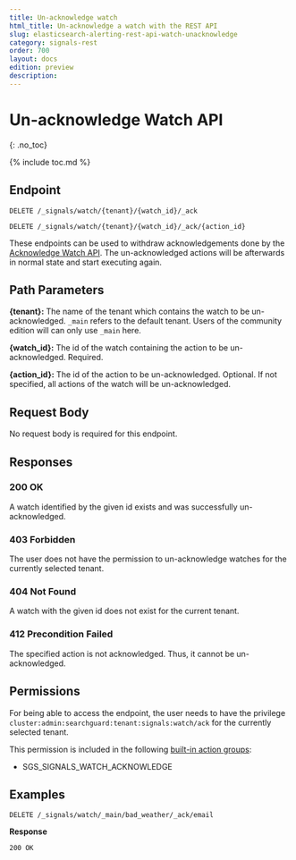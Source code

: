 ```yaml
---
title: Un-acknowledge watch
html_title: Un-acknowledge a watch with the REST API
slug: elasticsearch-alerting-rest-api-watch-unacknowledge
category: signals-rest
order: 700
layout: docs
edition: preview
description: 
---
```


<!--- Copyright 2019 floragunn GmbH -->

# Un-acknowledge Watch API
{: .no_toc}

{% include toc.md %}



## Endpoint

```
DELETE /_signals/watch/{tenant}/{watch_id}/_ack
```

```
DELETE /_signals/watch/{tenant}/{watch_id}/_ack/{action_id}
```

These endpoints can be used to withdraw acknowledgements done by the [Acknowledge Watch API](rest_api_watch_acknowledge.md). The un-acknowledged actions will be afterwards in normal state and start executing again.


## Path Parameters

**{tenant}:** The name of the tenant which contains the watch to be un-acknowledged. `_main` refers to the default tenant. Users of the community edition will can only use `_main` here.

**{watch_id}:** The id of the watch containing the action to be un-acknowledged. Required.

**{action_id}:** The id of the action to be un-acknowledged. Optional. If not specified, all actions of the watch will be un-acknowledged.

## Request Body

No request body is required for this endpoint.

## Responses

### 200 OK

A watch identified by the given id exists and was successfully un-acknowledged.

### 403 Forbidden

The user does not have the permission to un-acknowledge watches for the currently selected tenant. 

### 404 Not Found

A watch with the given id does not exist for the current tenant.

### 412 Precondition Failed

The specified action is not acknowledged. Thus, it cannot be un-acknowledged.

## Permissions

For being able to access the endpoint, the user needs to have the privilege `cluster:admin:searchguard:tenant:signals:watch/ack` for the currently selected tenant.

This permission is included in the following [built-in action groups](security_permissions.md):

* SGS\_SIGNALS\_WATCH\_ACKNOWLEDGE

## Examples


```
DELETE /_signals/watch/_main/bad_weather/_ack/email
```

**Response**

```
200 OK
``` 

